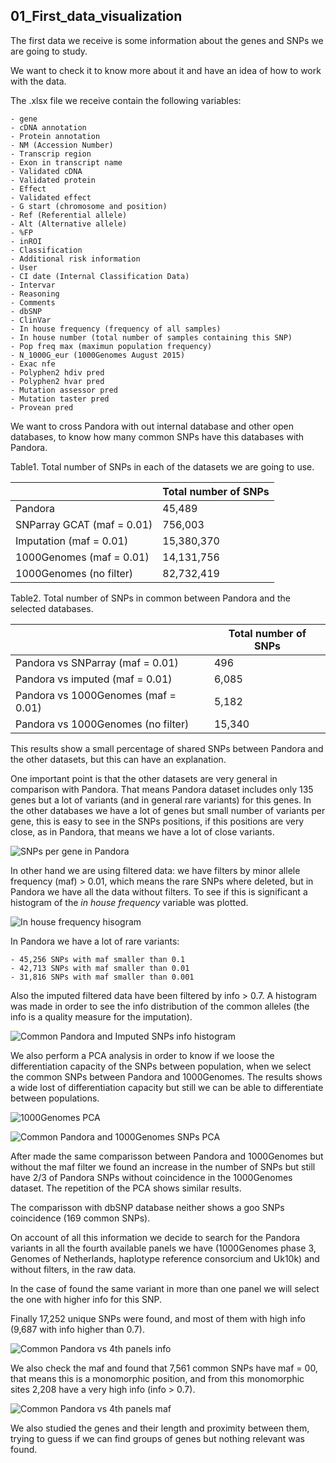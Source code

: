 ## 01_First_data_visualization

The first data we receive is some information about the genes and SNPs we are going to study.

We want to check it to know more about it and have an idea of how to work with the data.

The .xlsx file we receive contain the following variables:

	- gene
	- cDNA annotation
	- Protein annotation
	- NM (Accession Number)
	- Transcrip region
	- Exon in transcript name
	- Validated cDNA
	- Validated protein
	- Effect 
	- Validated effect
	- G start (chromosome and position)
	- Ref (Referential allele)
	- Alt (Alternative allele)
	- %FP
	- inROI
	- Classification
	- Additional risk information
	- User
	- CI date (Internal Classification Data)
	- Intervar
	- Reasoning
	- Comments
	- dbSNP
	- ClinVar
	- In house frequency (frequency of all samples)
	- In house number (total number of samples containing this SNP)
	- Pop freq max (maximun population frequency)
	- N_1000G_eur (1000Genomes August 2015)
	- Exac nfe
	- Polyphen2 hdiv pred
	- Polyphen2 hvar pred
	- Mutation assessor pred
	- Mutation taster pred
	- Provean pred

We want to cross Pandora with out internal database and other open databases, to know how many common SNPs have this databases with Pandora. 

Table1. Total number of SNPs in each of the datasets we are going to use.


|                            | Total number of SNPs |
|----------------------------|----------------------|
| Pandora                    | 45,489               |
| SNParray GCAT (maf = 0.01) | 756,003              |
| Imputation (maf = 0.01)    | 15,380,370           |
| 1000Genomes (maf = 0.01)   | 14,131,756           |
| 1000Genomes (no filter)    | 82,732,419           |

Table2. Total number of SNPs in common between Pandora and the selected databases.

|                                     | Total number of SNPs |
|-------------------------------------|----------------------|
| Pandora vs SNParray (maf = 0.01)    | 496                  |
| Pandora vs imputed (maf = 0.01)     | 6,085                |
| Pandora vs 1000Genomes (maf = 0.01) | 5,182                |
| Pandora vs 1000Genomes (no filter)  | 15,340               |


This results show a small percentage of shared SNPs between Pandora and the other datasets, but this can have an explanation. 

One important point is that the other datasets are very general in comparison with Pandora. That means Pandora dataset includes only 135 genes but a lot of variants (and in general rare variants) for this genes. In the other databases we have a lot of genes but small number of variants per gene, this is easy to see in the SNPs positions, if this positions are very close, as in Pandora, that means we have a lot of close variants.

![SNPs per gene in Pandora](graphs/genes_in_pandora.png)

In other hand we are using filtered data: we have filters by minor allele frequency (maf) > 0.01, which means the rare SNPs where deleted, but in Pandora we have all the data without filters. To see if this is significant a histogram of the *in house frequency* variable was plotted. 


![In house frequency hisogram](graphs/Inhousefreq_histogram.png)

In Pandora we have a lot of rare variants:

	- 45,256 SNPs with maf smaller than 0.1
	- 42,713 SNPs with maf smaller than 0.01
	- 31,816 SNPs with maf smaller than 0.001

Also the imputed filtered data have been filtered by info > 0.7. A histogram was made in order to see the info distribution of the common alleles (the info is a quality measure for the imputation).

![Common Pandora and Imputed SNPs info histogram](graphs/PandoraSNPs_vs_GCATimputed.png)

We also perform a PCA analysis in order to know if we loose the differentiation capacity of the SNPs between population, when we select the common SNPs between Pandora and 1000Genomes. The results shows a wide lost of differentiation capacity but still we can be able to differentiate between populations.

![1000Genomes PCA](graphs/1000G_PCA.png)

![Common Pandora and 1000Genomes SNPs PCA](graphs/1000G_PCA.png)

After made the same comparisson between Pandora and 1000Genomes but without the maf filter we found an increase in the number of SNPs but still have 2/3 of Pandora SNPs without coincidence in the 1000Genomes dataset. The repetition of the PCA shows similar results. 

The comparisson with dbSNP database neither shows a goo SNPs coincidence (169 common SNPs).

On account of all this information we decide to search for the Pandora variants in all the fourth available panels we have (1000Genomes phase 3, Genomes of Netherlands, haplotype reference consorcium and Uk10k) and without filters, in the raw data. 

In the case of found the same variant in more than one panel we will select the one with higher info for this SNP. 

Finally 17,252 unique SNPs were found, and most of them with high info (9,687 with info higher than 0.7).

![Common Pandora vs 4th panels info](graphs/info_4panels.png)

We also check the maf and found that 7,561 common SNPs have maf = 00, that means this is a monomorphic position, and from this monomorphic sites 2,208 have a very high info (info > 0.7).

![Common Pandora vs 4th panels maf](graphs/maf_4panels.png)

We also studied the genes and their length and proximity between them, trying to guess if we can find groups of genes but nothing relevant was found.



